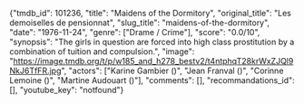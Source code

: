 {"tmdb_id": 101236, "title": "Maidens of the Dormitory", "original_title": "Les demoiselles de pensionnat", "slug_title": "maidens-of-the-dormitory", "date": "1976-11-24", "genre": ["Drame / Crime"], "score": "0.0/10", "synopsis": "The girls in question are forced into high class prostitution by a combination of tuition and compulsion.", "image": "https://image.tmdb.org/t/p/w185_and_h278_bestv2/t4ntphqT28krWxZJQl9NkJ6TfFR.jpg", "actors": ["Karine Gambier ()", "Jean Franval ()", "Corinne Lemoine ()", "Martine Audouart ()"], "comments": [], "recommandations_id": [], "youtube_key": "notfound"}